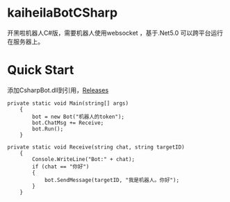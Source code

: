 # kaiheilaBotCSharp
开黑啦机器人C#版，需要机器人使用websocket ，基于.Net5.0 可以跨平台运行在服务器上。


# Quick Start
添加CsharpBot.dll到引用，[Releases](https://github.com/euphoriaer/kaiheilaBotCSharp/releases)

    private static void Main(string[] args)
        {
            bot = new Bot("机器人的token");
            bot.ChatMsg += Receive;
            bot.Run();
        }
        
    private static void Receive(string chat, string targetID)
        {
            Console.WriteLine("Bot:" + chat);
            if (chat == "你好")
            {
                bot.SendMessage(targetID, "我是机器人。你好");
            }
        }  

